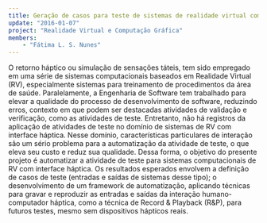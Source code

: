 ```yaml
---
title: Geração de casos para teste de sistemas de realidade virtual com retorno háptico
update: "2016-01-07"
project: "Realidade Virtual e Computação Gráfica"
members:
    - "Fátima L. S. Nunes"
---
```


O retorno háptico ou simulação de sensações táteis, tem sido empregado em uma série de sistemas computacionais baseados em Realidade Virtual (RV), especialmente sistemas para treinamento de procedimentos da área de saúde. Paralelamente, a Engenharia de Software tem trabalhado para elevar a qualidade do processo de desenvolvimento de software, reduzindo erros, contexto em que podem ser destacadas atividades de validação e verificação, como as atividades de teste. Entretanto, não há registros da aplicação de atividades de teste no domínio de sistemas de RV com interface háptica. Nesse domínio, características particulares de interação são um sério problema para a automatização da atividade de teste, o que eleva seu custo e reduz sua qualidade. Dessa forma, o objetivo do presente projeto é automatizar a atividade de teste para sistemas computacionais de RV com interface háptica. Os resultados esperados envolvem a definição de casos de teste (entradas e saídas de sistemas desse tipo); o desenvolvimento de um framework de automatização, aplicando técnicas para gravar e reproduzir as entradas e saídas da interação humano-computador háptica, como a técnica de Record & Playback (R&P), para futuros testes, mesmo sem dispositivos hápticos reais.
